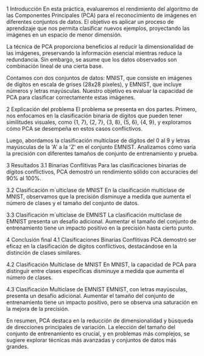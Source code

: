 1 Introducción
En esta práctica, evaluaremos el rendimiento del algoritmo de las Componentes Principales (PCA) para el reconocimiento de imágenes en diferentes conjuntos de datos. El objetivo es aplicar un proceso de aprendizaje que nos permita clasificar nuevos ejemplos, proyectando las imágenes en un espacio de menor dimensión.

La técnica de PCA proporciona beneficios al reducir la dimensionalidad de las imágenes, preservando la información esencial mientras reduce la redundancia. Sin embargo, se asume que los datos observados son combinación lineal de una cierta base.

Contamos con dos conjuntos de datos: MNIST, que consiste en imágenes de dígitos en escala de grises (28x28 píxeles), y EMNIST, que incluye números y letras mayúsculas. Nuestro objetivo es evaluar la capacidad de PCA para clasificar correctamente estas imágenes.

2 Explicación del problema
El problema se presenta en dos partes. Primero, nos enfocamos en la clasificación binaria de dígitos que pueden tener similitudes visuales, como {1, 7}, {2, 7}, {3, 8}, {5, 6}, {4, 9}, y exploramos cómo PCA se desempeña en estos casos conflictivos.

Luego, abordamos la clasificación multiclase de dígitos del 0 al 9 y letras mayúsculas de la 'A' a la 'Z' en el conjunto EMNIST. Analizamos cómo varía la precisión con diferentes tamaños de conjunto de entrenamiento y prueba.

3 Resultados
3.1 Binarias Conflitivas
Para las clasificaciones binarias de dígitos conflictivos, PCA demostró un rendimiento sólido con accuracies del 90% al 100%.


3.2 Clasificación m´ulticlase de MNIST
En la clasificación multiclase de MNIST, observamos que la precisión disminuye a medida que aumenta el número de clases y el tamaño del conjunto de datos.


3.3 Clasificación m´ulticlase de EMNIST
La clasificación multiclase de EMNIST presenta un desafío adicional. Aumentar el tamaño del conjunto de entrenamiento tiene un impacto positivo en la precisión hasta cierto punto.


4 Conclusión final
4.1 Clasificaciones Binarias Conflitivas
PCA demostró ser eficaz en la clasificación de dígitos conflictivos, destacándose en la distinción de clases similares.

4.2 Clasificación Multiclase de MNIST
En MNIST, la capacidad de PCA para distinguir entre clases específicas disminuye a medida que aumenta el número de clases.

4.3 Clasificación Multiclase de EMNIST
EMNIST, con letras mayúsculas, presenta un desafío adicional. Aumentar el tamaño del conjunto de entrenamiento tiene un impacto positivo, pero se observa una saturación en la mejora de la precisión.

En resumen, PCA destaca en la reducción de dimensionalidad y búsqueda de direcciones principales de variación. La elección del tamaño del conjunto de entrenamiento es crucial, y en problemas más complejos, se sugiere explorar técnicas más avanzadas y conjuntos de datos más grandes.
